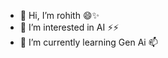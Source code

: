 - 👋 Hi, I’m rohith 😄✨
- 👀 I’m interested in AI ⚡⚡
- 🌱 I’m currently learning Gen Ai 📫


<!---
rohithekm/rohithekm is a ✨ special ✨ repository because its `README.md` (this file) appears on your GitHub profile.
You can click the Preview link to take a look at your changes.
--->
